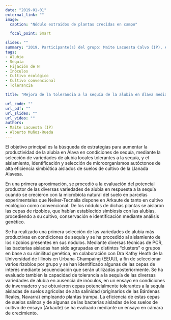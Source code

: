 ```yaml
---
date: "2019-01-01"
external_link: ""
image:
  caption: "Nódulo extraidos de plantas crecidas en campo"

  focal_point: Smart

slides: ""
summary: "2019. Participante(s) del grupo: Maite Lacuesta Calvo (IP), Alberto Muñoz-Rueda"
tags:
- Alubia
- Sequía
- Fijación de N
- Inóculos
- Cultivo ecológico
- Cultivo convencional
- Tolerancia

title: "Mejora de la tolerancia a la sequía de la alubia en Álava mediante asociaciones simbióticas de alta eficiencia"

url_code: ""
url_pdf: ""
url_slides: ""
url_video: ""
authors: 
- Maite Lacuesta (IP)
- Alberto Muñoz-Rueda
---
```


El objetivo principal es la búsqueda de estrategias para aumentar la productividad de la alubia en Álava en condiciones de sequía, mediante la selección de variedades de alubia locales tolerantes a la sequía, y el aislamiento, identificación y selección de microorganismos autóctonos de alta eficiencia simbiótica aislados de suelos de cultivo de la Llanada Alavesa.

En una primera aproximación, se procedió a la evaluación del potencial productor de las diversas variedades de alubia en respuesta a la sequía cuando se crecieron con la microbiota natural del suelo en parcelas experimentales que Neiker-Tecnalia dispone en Arkaute de tanto en cultivo ecológico como convencional. De los nódulos de dichas plantas se aislaron las cepas de rizobios, que habían establecido simbiosis con las alubias, procediendo a su cultivo, conservación e identificación mediante análisis genético.
 
Se ha realizado una primera selección de las variedades de alubia más productivas en condiciones de sequía y se ha procedido al aislamiento de los rizobios presentes en sus nódulos. Mediante diversas técnicas de PCR, las bacterias aisladas han sido agrupadas en distintos “clusters” o grupos en base a su similitud genética, en colaboración con Dra Kathy Heath de  la Universidad de Illinois en Urbana-Champaing (EEUU), a fin de seleccionar varios rizobios por grupo y se han identificado algunas de las cepas de interés mediante secuenciación que serán utilizadas posteriormente. Se ha evaluado también la capacidad de tolerancia a la sequía de las diversas variedades de alubia en ausencia de inóculos, en un ensayo en condiciones de invernadero y se obtuvieron cepas potencialmente tolerantes a la sequía aisladas de suelos agrícolas de alta salinidad (originarios de las Bárdenas Reales, Navarra) empleando plantas trampa. La eficiencia de estas cepas de suelos salinos y de algunas de las bacterias aisladas de los suelos de cultivo de ensayo (Arkaute) se ha evaluado mediante un ensayo en cámara de crecimiento.
